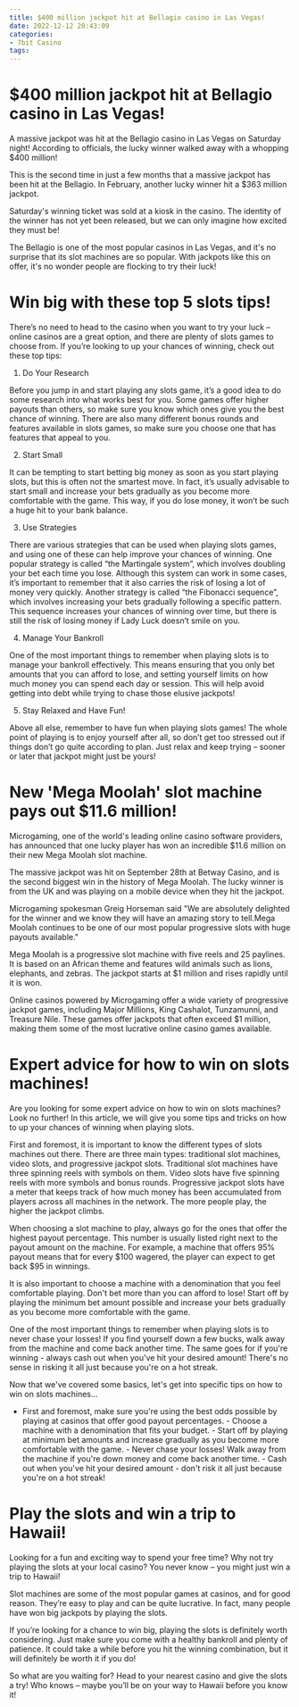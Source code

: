 ```yaml
---
title: $400 million jackpot hit at Bellagio casino in Las Vegas!
date: 2022-12-12 20:43:09
categories:
- 7bit Casino
tags:
---
```



#  $400 million jackpot hit at Bellagio casino in Las Vegas!

A massive jackpot was hit at the Bellagio casino in Las Vegas on Saturday night! According to officials, the lucky winner walked away with a whopping $400 million!

This is the second time in just a few months that a massive jackpot has been hit at the Bellagio. In February, another lucky winner hit a $363 million jackpot.

Saturday's winning ticket was sold at a kiosk in the casino. The identity of the winner has not yet been released, but we can only imagine how excited they must be!

The Bellagio is one of the most popular casinos in Las Vegas, and it's no surprise that its slot machines are so popular. With jackpots like this on offer, it's no wonder people are flocking to try their luck!

#  Win big with these top 5 slots tips!

There’s no need to head to the casino when you want to try your luck – online casinos are a great option, and there are plenty of slots games to choose from. If you’re looking to up your chances of winning, check out these top tips:

1. Do Your Research

Before you jump in and start playing any slots game, it’s a good idea to do some research into what works best for you. Some games offer higher payouts than others, so make sure you know which ones give you the best chance of winning. There are also many different bonus rounds and features available in slots games, so make sure you choose one that has features that appeal to you.

2. Start Small

It can be tempting to start betting big money as soon as you start playing slots, but this is often not the smartest move. In fact, it’s usually advisable to start small and increase your bets gradually as you become more comfortable with the game. This way, if you do lose money, it won’t be such a huge hit to your bank balance.

3. Use Strategies

There are various strategies that can be used when playing slots games, and using one of these can help improve your chances of winning. One popular strategy is called “the Martingale system”, which involves doubling your bet each time you lose. Although this system can work in some cases, it’s important to remember that it also carries the risk of losing a lot of money very quickly. Another strategy is called “the Fibonacci sequence”, which involves increasing your bets gradually following a specific pattern. This sequence increases your chances of winning over time, but there is still the risk of losing money if Lady Luck doesn’t smile on you.

4. Manage Your Bankroll

One of the most important things to remember when playing slots is to manage your bankroll effectively. This means ensuring that you only bet amounts that you can afford to lose, and setting yourself limits on how much money you can spend each day or session. This will help avoid getting into debt while trying to chase those elusive jackpots!

5. Stay Relaxed and Have Fun!

Above all else, remember to have fun when playing slots games! The whole point of playing is to enjoy yourself after all, so don’t get too stressed out if things don’t go quite according to plan. Just relax and keep trying – sooner or later that jackpot might just be yours!

#  New 'Mega Moolah' slot machine pays out $11.6 million!

Microgaming, one of the world's leading online casino software providers, has announced that one lucky player has won an incredible $11.6 million on their new Mega Moolah slot machine.

The massive jackpot was hit on September 28th at Betway Casino, and is the second biggest win in the history of Mega Moolah. The lucky winner is from the UK and was playing on a mobile device when they hit the jackpot.

Microgaming spokesman Greig Horseman said "We are absolutely delighted for the winner and we know they will have an amazing story to tell.Mega Moolah continues to be one of our most popular progressive slots with huge payouts available."

Mega Moolah is a progressive slot machine with five reels and 25 paylines. It is based on an African theme and features wild animals such as lions, elephants, and zebras. The jackpot starts at $1 million and rises rapidly until it is won.

Online casinos powered by Microgaming offer a wide variety of progressive jackpot games, including Major Millions, King Cashalot, Tunzamunni, and Treasure Nile. These games offer jackpots that often exceed $1 million, making them some of the most lucrative online casino games available.

#  Expert advice for how to win on slots machines!

Are you looking for some expert advice on how to win on slots machines? Look no further! In this article, we will give you some tips and tricks on how to up your chances of winning when playing slots.

First and foremost, it is important to know the different types of slots machines out there. There are three main types: traditional slot machines, video slots, and progressive jackpot slots. Traditional slot machines have three spinning reels with symbols on them. Video slots have five spinning reels with more symbols and bonus rounds. Progressive jackpot slots have a meter that keeps track of how much money has been accumulated from players across all machines in the network. The more people play, the higher the jackpot climbs.

When choosing a slot machine to play, always go for the ones that offer the highest payout percentage. This number is usually listed right next to the payout amount on the machine. For example, a machine that offers 95% payout means that for every $100 wagered, the player can expect to get back $95 in winnings.

It is also important to choose a machine with a denomination that you feel comfortable playing. Don't bet more than you can afford to lose! Start off by playing the minimum bet amount possible and increase your bets gradually as you become more comfortable with the game.

One of the most important things to remember when playing slots is to never chase your losses! If you find yourself down a few bucks, walk away from the machine and come back another time. The same goes for if you're winning - always cash out when you've hit your desired amount! There's no sense in risking it all just because you're on a hot streak.

Now that we've covered some basics, let's get into specific tips on how to win on slots machines...

- First and foremost, make sure you're using the best odds possible by playing at casinos that offer good payout percentages. - Choose a machine with a denomination that fits your budget. - Start off by playing at minimum bet amounts and increase gradually as you become more comfortable with the game. - Never chase your losses! Walk away from the machine if you're down money and come back another time. - Cash out when you've hit your desired amount - don't risk it all just because you're on a hot streak!

#  Play the slots and win a trip to Hawaii!

Looking for a fun and exciting way to spend your free time? Why not try playing the slots at your local casino? You never know – you might just win a trip to Hawaii!

Slot machines are some of the most popular games at casinos, and for good reason. They’re easy to play and can be quite lucrative. In fact, many people have won big jackpots by playing the slots.

If you’re looking for a chance to win big, playing the slots is definitely worth considering. Just make sure you come with a healthy bankroll and plenty of patience. It could take a while before you hit the winning combination, but it will definitely be worth it if you do!

So what are you waiting for? Head to your nearest casino and give the slots a try! Who knows – maybe you’ll be on your way to Hawaii before you know it!
